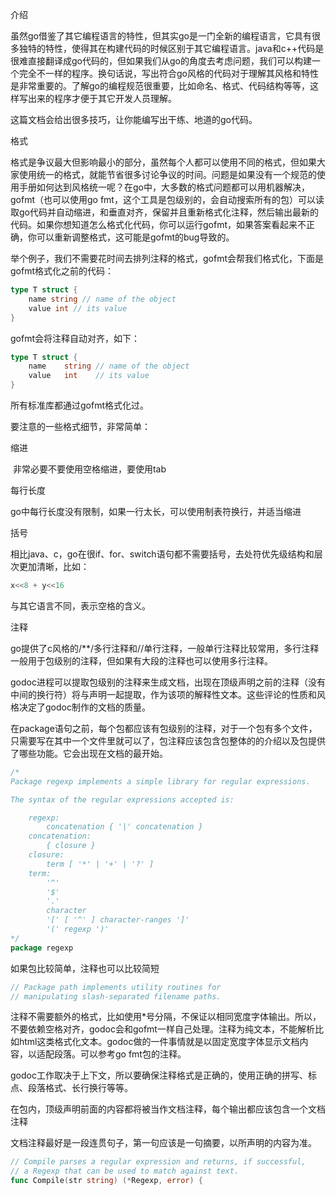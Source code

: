 介绍

虽然go借鉴了其它编程语言的特性，但其实go是一门全新的编程语言，它具有很多独特的特性，使得其在构建代码的时候区别于其它编程语言。java和c++代码是很难直接翻译成go代码的，但如果我们从go的角度去考虑问题，我们可以构建一个完全不一样的程序。换句话说，写出符合go风格的代码对于理解其风格和特性是非常重要的。了解go的编程规范很重要，比如命名、格式、代码结构等等，这样写出来的程序才便于其它开发人员理解。

这篇文档会给出很多技巧，让你能编写出干练、地道的go代码。



格式

格式是争议最大但影响最小的部分，虽然每个人都可以使用不同的格式，但如果大家使用统一的格式，就能节省很多讨论争议的时间。问题是如果没有一个规范的使用手册如何达到风格统一呢？在go中，大多数的格式问题都可以用机器解决，gofmt（也可以使用go fmt，这个工具是包级别的，会自动搜索所有的包）可以读取go代码并自动缩进，和垂直对齐，保留并且重新格式化注释，然后输出最新的代码。如果你想知道怎么格式化代码，你可以运行gofmt，如果答案看起来不正确，你可以重新调整格式，这可能是gofmt的bug导致的。

举个例子，我们不需要花时间去排列注释的格式，gofmt会帮我们格式化，下面是gofmt格式化之前的代码：

```go
type T struct {
    name string // name of the object
    value int // its value
}
```

gofmt会将注释自动对齐，如下：

```go
type T struct {
    name    string // name of the object
    value   int    // its value
}
```

所有标准库都通过gofmt格式化过。

要注意的一些格式细节，非常简单：

缩进

​	非常必要不要使用空格缩进，要使用tab

每行长度

​	go中每行长度没有限制，如果一行太长，可以使用制表符换行，并适当缩进

括号

​	相比java、c，go在很if、for、switch语句都不需要括号，去处符优先级结构和层次更加清晰，比如：

```go
x<<8 + y<<16
```

与其它语言不同，表示空格的含义。



注释

go提供了c风格的/**/多行注释和//单行注释，一般单行注释比较常用，多行注释一般用于包级别的注释，但如果有大段的注释也可以使用多行注释。

godoc进程可以提取包级别的注释来生成文档，出现在顶级声明之前的注释（没有中间的换行符）将与声明一起提取，作为该项的解释性文本。这些评论的性质和风格决定了godoc制作的文档的质量。

在package语句之前，每个包都应该有包级别的注释，对于一个包有多个文件，只需要写在其中一个文件里就可以了，包注释应该包含包整体的的介绍以及包提供了哪些功能。它会出现在文档的最开始。

```go
/*
Package regexp implements a simple library for regular expressions.

The syntax of the regular expressions accepted is:

    regexp:
        concatenation { '|' concatenation }
    concatenation:
        { closure }
    closure:
        term [ '*' | '+' | '?' ]
    term:
        '^'
        '$'
        '.'
        character
        '[' [ '^' ] character-ranges ']'
        '(' regexp ')'
*/
package regexp
```

如果包比较简单，注释也可以比较简短

```go
// Package path implements utility routines for
// manipulating slash-separated filename paths.
```

注释不需要额外的格式，比如使用*号分隔，不保证以相同宽度字体输出。所以，不要依赖空格对齐，godoc会和gofmt一样自己处理。注释为纯文本，不能解析比如html这类格式化文本。godoc做的一件事情就是以固定宽度字体显示文档内容，以适配段落。可以参考go fmt包的注释。

godoc工作取决于上下文，所以要确保注释格式是正确的，使用正确的拼写、标点、段落格式、长行换行等等。

在包内，顶级声明前面的内容都将被当作文档注释，每个输出都应该包含一个文档注释

文档注释最好是一段连贯句子，第一句应该是一句摘要，以所声明的内容为准。

```go
// Compile parses a regular expression and returns, if successful,
// a Regexp that can be used to match against text.
func Compile(str string) (*Regexp, error) {
```

